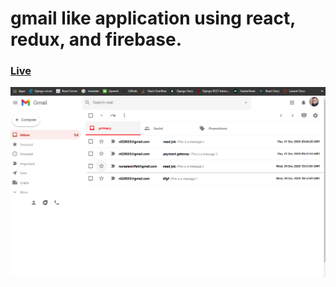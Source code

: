 # gmail like application using react, redux, and firebase.

###  [Live](https://clone-eea3c.web.app/)



![](Capture123.PNG)
